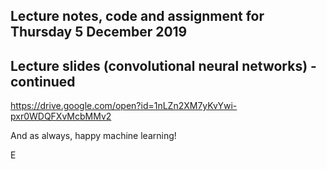 ## Lecture notes, code and assignment for Thursday 5 December 2019

## Lecture slides (convolutional neural networks) - continued
https://drive.google.com/open?id=1nLZn2XM7yKvYwi-pxr0WDQFXvMcbMMv2

And as always, happy machine learning!

E
